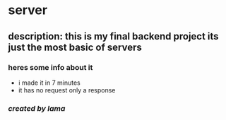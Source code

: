 # server
## description: this is my final backend project its just the most basic of servers
### heres some info about it
+ i made it in 7 minutes
+ it has no request only a response
### _created by lama_

